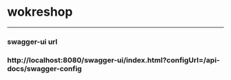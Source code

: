 # wokreshop

***

### swagger-ui url
### http://localhost:8080/swagger-ui/index.html?configUrl=/api-docs/swagger-config
